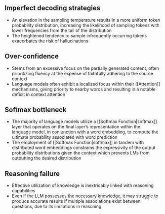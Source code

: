 ## Imperfect decoding strategies

- An elevation in the sampling temperature results in a more uniform token probability distribution, increasing the likelihood of sampling tokens with lower frequencies from the tail of the distribution
- The heightened tendency to sample infrequently occurring tokens exacerbates the risk of hallucinations

## Over-confidence

- Stems from an excessive focus on the partially generated content, often prioritizing fluency at the expense of faithfully adhering to the source context
- Language models often exhibit a localized focus within their [[Attention]] mechanisms, giving priority to nearby words and resulting in a notable deficit in context attention

## Softmax bottleneck

- The majority of language models utilize a [[Softmax Function|softmax]] layer that operates on the final layer’s representation within the language model, in conjunction with a word embedding, to compute the ultimate probability associated with word prediction
- The employment of [[Softmax Function|softmax]] in tandem with distributed word embeddings constrains the expressivity of the output probability distributions given the context which prevents LMs from outputting the desired distribution

## Reasoning failure

- Effective utilization of knowledge is inextricably linked with reasoning capabilities
- Even if the LLM possesses the necessary knowledge, it may struggle to produce accurate results if multiple associations exist between questions, due to its limitations in reasoning

